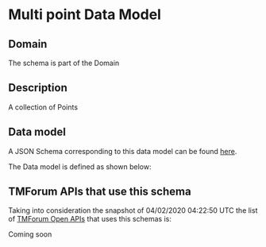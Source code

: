 # Multi point Data Model

## Domain

The  schema is part of the  Domain

## Description

A collection of Points

## Data model

A JSON Schema corresponding to this data model can be found
[here](https://github.com/tmforum-rand/schemas/blob/candidates/Common/MultiPoint.schema.json).

The Data model is defined as shown below:




## TMForum APIs that use this schema

Taking into consideration the snapshot of 04/02/2020 04:22:50 UTC the list of [TMForum Open APIs](https://www.tmforum.org/open-apis/) that uses this schemas is:

Coming soon